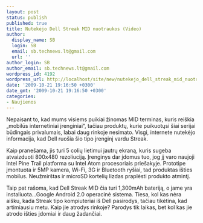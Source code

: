 ```yaml
---
layout: post
status: publish
published: true
title: Nutekėjo Dell Streak MID nuotraukos (Video)
author:
  display_name: SB
  login: SB
  email: sb.technews.lt@gmail.com
  url: ''
author_login: SB
author_email: sb.technews.lt@gmail.com
wordpress_id: 4192
wordpress_url: http://localhost/site/new/nutekejo_dell_streak_mid_nuotraukos_video/
date: '2009-10-21 19:16:50 +0300'
date_gmt: '2009-10-21 19:16:50 +0300'
categories:
- Naujienos
---
```

<p>Nepaisant to, kad mums visiems puikiai žinomas MID terminas, kuris reiškia „mobilūs internetiniai įrenginiai“, tačiau produktų, kurie puikuotųsi šiai serijai būdingais privalumais, labai daug rinkoje nesimato. Visgi, internete nutekėjo informacija, kad Dell ruošia šio tipo įrenginį vardu Streak.</p>
<p>Kaip pranešama, jis turi 5 colių lietimui jautrų ekraną, kuris sugeba atvaizduoti 800x480 rezoliuciją. Įrenginys dar įdomus tuo, jog jį varo naujoji Intel Pine Trail platforma su Intel Atom procesoriais priešakyje. Prototipe įmontuota ir 5MP kamera, Wi-Fi, 3G ir Bluetooth ryšiai, tad produktas išties mobilus. Neužmirštas ir microSD kortelių lizdas praplėsti produkto atmintį.</p>
<p>Taip pat rašoma, kad Dell Streak MID čia turi 1,300mAh bateriją, o jame yra instaliuota...Google Android 2.0 operacinė sistema. Tiesa, kol kas nėra aišku, kada Streak tipo kompiuteriai iš Dell pasirodys, tačiau tikėtina, kad artimiausiu metu. Kaip jie atrodys rinkoje? Parodys tik laikas, bet kol kas jie atrodo išties įdomiai ir daug žadančiai.</p>
<p><object width="560" height="340"><param name="movie" value="http://www.youtube.com/v/4JHHB1ua88E&hl=en&fs=1&"></param><param name="allowFullScreen" value="true"></param><param name="allowscriptaccess" value="always"></param><embed src="http://www.youtube.com/v/4JHHB1ua88E&hl=en&fs=1&" type="application/x-shockwave-flash" allowscriptaccess="always" allowfullscreen="true" width="560" height="340"></embed></object><br /></p>
